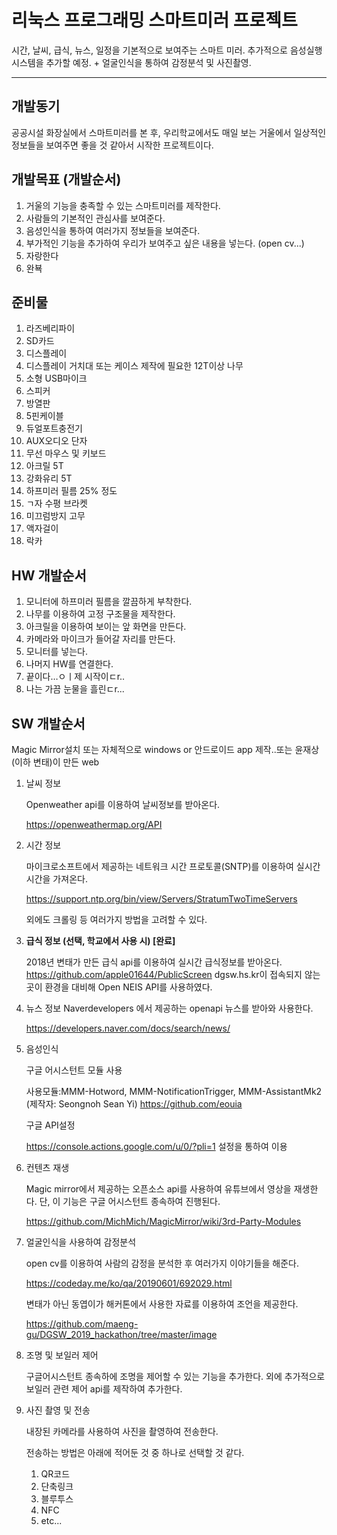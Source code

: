 # 리눅스 프로그래밍 스마트미러 프로젝트

시간, 날씨, 급식, 뉴스, 일정을 기본적으로 보여주는 스마트 미러. 추가적으로 음성실행 시스템을 추가할 예정. + 얼굴인식을 통하여 감정분석 및 사진촬영.

----

## 개발동기

공공시설 화장실에서 스마트미러를 본 후, 우리학교에서도 매일 보는 거울에서 일상적인 정보들을 보여주면 좋을 것 같아서 시작한 프로젝트이다.

## 개발목표 (개발순서)

1. 거울의 기능을 충족할 수 있는 스마트미러를 제작한다.
2. 사람들의 기본적인 관심사를 보여준다.
3. 음성인식을 통하여 여러가지 정보들을 보여준다.
4. 부가적인 기능을 추가하여 우리가 보여주고 싶은 내용을 넣는다. (open cv...)
5. 자랑한다
6. 완뵥

## 준비물

1. 라즈베리파이
2. SD카드
3. 디스플레이
4. 디스플레이 거치대 또는 케이스 제작에 필요한 12T이상 나무
5. 소형 USB마이크
6. 스피커
7. 방열판
8. 5핀케이블
9. 듀얼포트충전기
10. AUX오디오 단자
11. 무선 마우스 및 키보드
12. 아크릴 5T
13. 강화유리 5T
14. 하프미러 필름 25% 정도
15. ㄱ자 수평 브라켓
16. 미끄럼방지 고무
17. 액자걸이
18. 락카



## HW 개발순서

1. 모니터에 하프미러 필름을 깔끔하게 부착한다.
2. 나무를 이용하여 고정 구조물을 제작한다.
3. 아크릴을 이용하여 보이는 앞 화면을 만든다.
4. 카메라와 마이크가 들어갈 자리를 만든다.
5. 모니터를 넣는다.
6. 나머지 HW를 연결한다.
7. 끝이다…ㅇㅣ제 시작이ㄷr..
8. 나는 가끔 눈물을 흘린ㄷr...



## SW 개발순서

Magic Mirror설치 또는 자체적으로 windows or 안드로이드 app 제작..또는 윤재상(이하 변태)이 만든 web

1. 날씨 정보

   Openweather api를 이용하여 날씨정보를 받아온다.

   https://openweathermap.org/API

2. 시간 정보

   마이크로소프트에서 제공하는 네트워크 시간 프로토콜(SNTP)를 이용하여 실시간 시간을 가져온다.

   https://support.ntp.org/bin/view/Servers/StratumTwoTimeServers

   외에도 크롤링 등 여러가지 방법을 고려할 수 있다.

3. **급식 정보 (선택, 학교에서 사용 시) [완료]**

   2018년 변태가 만든 급식 api를 이용하여 실시간 급식정보를 받아온다.
   https://github.com/apple01644/PublicScreen
   dgsw.hs.kr이 접속되지 않는곳이 환경을 대비해 Open NEIS API를 사용하였다.

4. 뉴스 정보
   Naverdevelopers 에서 제공하는 openapi 뉴스를 받아와 사용한다.

   https://developers.naver.com/docs/search/news/

5. 음성인식

   구글 어시스턴트 모듈 사용

   사용모듈:MMM-Hotword, MMM-NotificationTrigger, MMM-AssistantMk2
   (제작자: Seongnoh Sean Yi) https://github.com/eouia

   구글 API설정

   https://console.actions.google.com/u/0/?pli=1 설정을 통하여 이용

6. 컨텐츠 재생

   Magic mirror에서 제공하는 오픈소스 api를 사용하여 유튜브에서 영상을 재생한다. 단, 이 기능은 구글 어시스턴트 종속하여 진행된다.

   https://github.com/MichMich/MagicMirror/wiki/3rd-Party-Modules

7. 얼굴인식을 사용하여 감정분석

   open cv를 이용하여 사람의 감정을 분석한 후 여러가지 이야기들을 해준다. 

   https://codeday.me/ko/qa/20190601/692029.html

   변태가 아닌 동엽이가 해커톤에서 사용한 자료를 이용하여 조언을 제공한다.

   https://github.com/maeng-gu/DGSW_2019_hackathon/tree/master/image

8. 조명 및 보일러 제어

   구글어시스턴트 종속하에 조명을 제어할 수 있는 기능을 추가한다. 외에 추가적으로 보일러 관련 제어 api를 제작하여 추가한다.

9. 사진 촬영 및 전송 

   내장된 카메라를 사용하여 사진을 촬영하여 전송한다.

   전송하는 방법은 아래에 적어둔 것 중 하나로 선택할 것 같다.

   1. QR코드
   2. 단축링크
   3. 블루투스
   4. NFC
   5. etc...
